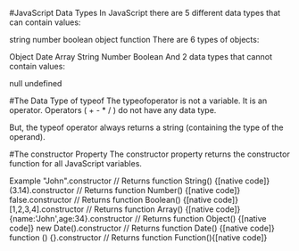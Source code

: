 


#JavaScript Data Types
In JavaScript there are 5 different data types that can contain values:

string
number
boolean
object
function
There are 6 types of objects:

Object
Date
Array
String
Number
Boolean
And 2 data types that cannot contain values:

null
undefined

#The Data Type of typeof
The typeofoperator is not a variable. It is an operator. Operators ( + - * / ) do not have any data type.

But, the typeof operator always returns a string (containing the type of the operand).

#The constructor Property
The constructor property returns the constructor function for all JavaScript variables.

Example
"John".constructor                // Returns function String()  {[native code]}
(3.14).constructor                // Returns function Number()  {[native code]}
false.constructor                 // Returns function Boolean() {[native code]}
[1,2,3,4].constructor             // Returns function Array()   {[native code]}
{name:'John',age:34}.constructor  // Returns function Object()  {[native code]}
new Date().constructor            // Returns function Date()    {[native code]}
function () {}.constructor        // Returns function Function(){[native code]}